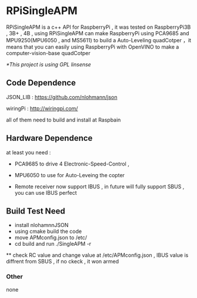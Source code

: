 # RPiSingleAPM

RPiSingleAPM is a c++ API for RaspberryPi , it was tested on RaspberryPi3B , 3B+ , 4B , using RPiSingleAPM can make RaspberryPi using
PCA9685 and MPU9250(MPU6050 , and MS5611) to build a Auto-Leveling quadCotper ，it means that you can easily using RaspberryPi with OpenVINO to make a 
computer-vision-base quadCotper

*\*This project is using GPL linsense*

## Code Dependence
JSON_LIB : https://github.com/nlohmann/json

wiringPi : http://wiringpi.com/

all of them need to build and install at Raspbain

## Hardware Dependence
at least you need :

 - PCA9685 to drive 4 Electronic-Speed-Control , 

 - MPU6050 to use for Auto-Leveing the copter

 - Remote receiver now support IBUS , in future will fully support SBUS , you can use IBUS perfect
 
## Build Test Need
 - install nlohamnnJSON
 - using cmake build the code
 - move APMconfig.json to /etc/
 - cd build and run ./SingleAPM -r
 
*\* check RC value and change value at /etc/APMconfig.json , IBUS value is diffrent from SBUS , if no ckeck , it won armed

### Other
 none
